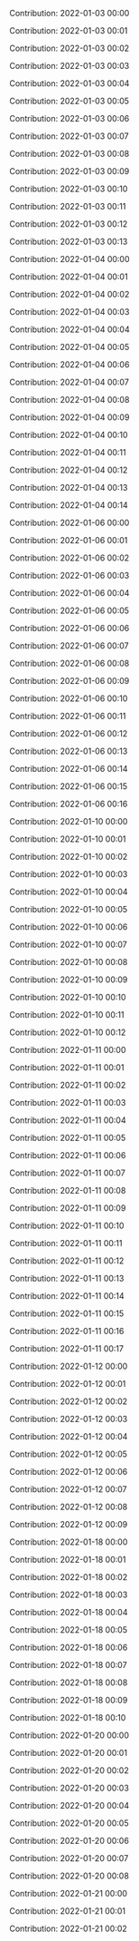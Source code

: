 Contribution: 2022-01-03 00:00

Contribution: 2022-01-03 00:01

Contribution: 2022-01-03 00:02

Contribution: 2022-01-03 00:03

Contribution: 2022-01-03 00:04

Contribution: 2022-01-03 00:05

Contribution: 2022-01-03 00:06

Contribution: 2022-01-03 00:07

Contribution: 2022-01-03 00:08

Contribution: 2022-01-03 00:09

Contribution: 2022-01-03 00:10

Contribution: 2022-01-03 00:11

Contribution: 2022-01-03 00:12

Contribution: 2022-01-03 00:13

Contribution: 2022-01-04 00:00

Contribution: 2022-01-04 00:01

Contribution: 2022-01-04 00:02

Contribution: 2022-01-04 00:03

Contribution: 2022-01-04 00:04

Contribution: 2022-01-04 00:05

Contribution: 2022-01-04 00:06

Contribution: 2022-01-04 00:07

Contribution: 2022-01-04 00:08

Contribution: 2022-01-04 00:09

Contribution: 2022-01-04 00:10

Contribution: 2022-01-04 00:11

Contribution: 2022-01-04 00:12

Contribution: 2022-01-04 00:13

Contribution: 2022-01-04 00:14

Contribution: 2022-01-06 00:00

Contribution: 2022-01-06 00:01

Contribution: 2022-01-06 00:02

Contribution: 2022-01-06 00:03

Contribution: 2022-01-06 00:04

Contribution: 2022-01-06 00:05

Contribution: 2022-01-06 00:06

Contribution: 2022-01-06 00:07

Contribution: 2022-01-06 00:08

Contribution: 2022-01-06 00:09

Contribution: 2022-01-06 00:10

Contribution: 2022-01-06 00:11

Contribution: 2022-01-06 00:12

Contribution: 2022-01-06 00:13

Contribution: 2022-01-06 00:14

Contribution: 2022-01-06 00:15

Contribution: 2022-01-06 00:16

Contribution: 2022-01-10 00:00

Contribution: 2022-01-10 00:01

Contribution: 2022-01-10 00:02

Contribution: 2022-01-10 00:03

Contribution: 2022-01-10 00:04

Contribution: 2022-01-10 00:05

Contribution: 2022-01-10 00:06

Contribution: 2022-01-10 00:07

Contribution: 2022-01-10 00:08

Contribution: 2022-01-10 00:09

Contribution: 2022-01-10 00:10

Contribution: 2022-01-10 00:11

Contribution: 2022-01-10 00:12

Contribution: 2022-01-11 00:00

Contribution: 2022-01-11 00:01

Contribution: 2022-01-11 00:02

Contribution: 2022-01-11 00:03

Contribution: 2022-01-11 00:04

Contribution: 2022-01-11 00:05

Contribution: 2022-01-11 00:06

Contribution: 2022-01-11 00:07

Contribution: 2022-01-11 00:08

Contribution: 2022-01-11 00:09

Contribution: 2022-01-11 00:10

Contribution: 2022-01-11 00:11

Contribution: 2022-01-11 00:12

Contribution: 2022-01-11 00:13

Contribution: 2022-01-11 00:14

Contribution: 2022-01-11 00:15

Contribution: 2022-01-11 00:16

Contribution: 2022-01-11 00:17

Contribution: 2022-01-12 00:00

Contribution: 2022-01-12 00:01

Contribution: 2022-01-12 00:02

Contribution: 2022-01-12 00:03

Contribution: 2022-01-12 00:04

Contribution: 2022-01-12 00:05

Contribution: 2022-01-12 00:06

Contribution: 2022-01-12 00:07

Contribution: 2022-01-12 00:08

Contribution: 2022-01-12 00:09

Contribution: 2022-01-18 00:00

Contribution: 2022-01-18 00:01

Contribution: 2022-01-18 00:02

Contribution: 2022-01-18 00:03

Contribution: 2022-01-18 00:04

Contribution: 2022-01-18 00:05

Contribution: 2022-01-18 00:06

Contribution: 2022-01-18 00:07

Contribution: 2022-01-18 00:08

Contribution: 2022-01-18 00:09

Contribution: 2022-01-18 00:10

Contribution: 2022-01-20 00:00

Contribution: 2022-01-20 00:01

Contribution: 2022-01-20 00:02

Contribution: 2022-01-20 00:03

Contribution: 2022-01-20 00:04

Contribution: 2022-01-20 00:05

Contribution: 2022-01-20 00:06

Contribution: 2022-01-20 00:07

Contribution: 2022-01-20 00:08

Contribution: 2022-01-21 00:00

Contribution: 2022-01-21 00:01

Contribution: 2022-01-21 00:02

